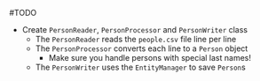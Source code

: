 #TODO

- Create `PersonReader`, `PersonProcessor` and `PersonWriter` class
  - The `PersonReader` reads the `people.csv` file line per line
  - The `PersonProcessor` converts each line to a `Person` object
      - Make sure you handle persons with special last names!
  - The `PersonWriter` uses the `EntityManager` to save `Person`s
